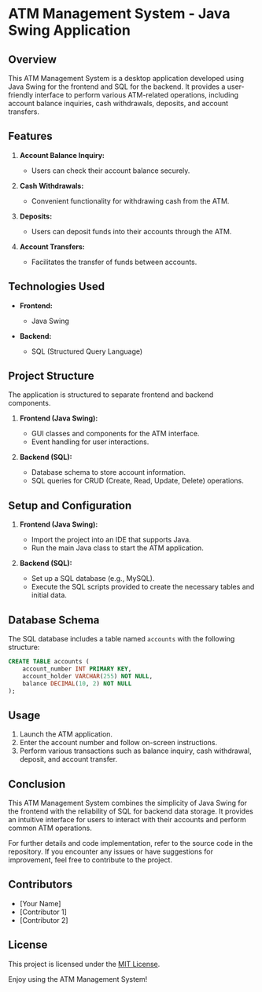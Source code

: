 # ATM Management System - Java Swing Application

## Overview
This ATM Management System is a desktop application developed using Java Swing for the frontend and SQL for the backend. It provides a user-friendly interface to perform various ATM-related operations, including account balance inquiries, cash withdrawals, deposits, and account transfers.

## Features
1. **Account Balance Inquiry:**
   - Users can check their account balance securely.

2. **Cash Withdrawals:**
   - Convenient functionality for withdrawing cash from the ATM.

3. **Deposits:**
   - Users can deposit funds into their accounts through the ATM.

4. **Account Transfers:**
   - Facilitates the transfer of funds between accounts.

## Technologies Used
- **Frontend:**
  - Java Swing

- **Backend:**
  - SQL (Structured Query Language)

## Project Structure
The application is structured to separate frontend and backend components.

1. **Frontend (Java Swing):**
   - GUI classes and components for the ATM interface.
   - Event handling for user interactions.

2. **Backend (SQL):**
   - Database schema to store account information.
   - SQL queries for CRUD (Create, Read, Update, Delete) operations.

## Setup and Configuration
1. **Frontend (Java Swing):**
   - Import the project into an IDE that supports Java.
   - Run the main Java class to start the ATM application.

2. **Backend (SQL):**
   - Set up a SQL database (e.g., MySQL).
   - Execute the SQL scripts provided to create the necessary tables and initial data.

## Database Schema
The SQL database includes a table named `accounts` with the following structure:

```sql
CREATE TABLE accounts (
    account_number INT PRIMARY KEY,
    account_holder VARCHAR(255) NOT NULL,
    balance DECIMAL(10, 2) NOT NULL
);
```

## Usage
1. Launch the ATM application.
2. Enter the account number and follow on-screen instructions.
3. Perform various transactions such as balance inquiry, cash withdrawal, deposit, and account transfer.

## Conclusion
This ATM Management System combines the simplicity of Java Swing for the frontend with the reliability of SQL for backend data storage. It provides an intuitive interface for users to interact with their accounts and perform common ATM operations.

For further details and code implementation, refer to the source code in the repository. If you encounter any issues or have suggestions for improvement, feel free to contribute to the project.

## Contributors
- [Your Name]
- [Contributor 1]
- [Contributor 2]

## License
This project is licensed under the [MIT License](LICENSE.md).

Enjoy using the ATM Management System!
